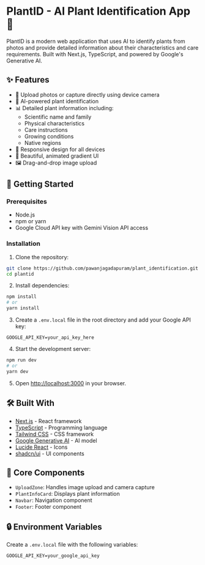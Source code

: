 # PlantID - AI Plant Identification App 🌿

PlantID is a modern web application that uses AI to identify plants from photos and provide detailed information about their characteristics and care requirements. Built with Next.js, TypeScript, and powered by Google's Generative AI.

## ✨ Features

- 📸 Upload photos or capture directly using device camera
- 🤖 AI-powered plant identification
- 📊 Detailed plant information including:
  - Scientific name and family
  - Physical characteristics
  - Care instructions
  - Growing conditions
  - Native regions
- 📱 Responsive design for all devices
- 🎨 Beautiful, animated gradient UI
- 🖼️ Drag-and-drop image upload

## 🚀 Getting Started

### Prerequisites

- Node.js
- npm or yarn
- Google Cloud API key with Gemini Vision API access

### Installation

1. Clone the repository:
```bash
git clone https://github.com/pawanjagadapuram/plant_identification.git
cd plantid
```

2. Install dependencies:
```bash
npm install
# or
yarn install
```

3. Create a `.env.local` file in the root directory and add your Google API key:
```
GOOGLE_API_KEY=your_api_key_here
```

4. Start the development server:
```bash
npm run dev
# or
yarn dev
```

5. Open [http://localhost:3000](http://localhost:3000) in your browser.

## 🛠️ Built With

- [Next.js](https://nextjs.org/) - React framework
- [TypeScript](https://www.typescriptlang.org/) - Programming language
- [Tailwind CSS](https://tailwindcss.com/) - CSS framework
- [Google Generative AI](https://cloud.google.com/vertex-ai) - AI model
- [Lucide React](https://lucide.dev/) - Icons
- [shadcn/ui](https://ui.shadcn.com/) - UI components

## 🎯 Core Components

- `UploadZone`: Handles image upload and camera capture
- `PlantInfoCard`: Displays plant information
- `Navbar`: Navigation component
- `Footer`: Footer component

## 🔒 Environment Variables

Create a `.env.local` file with the following variables:

```
GOOGLE_API_KEY=your_google_api_key
```
